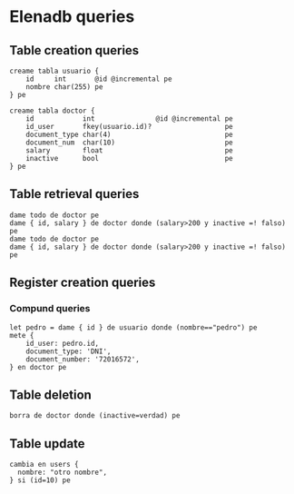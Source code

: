 # Elenadb queries

## Table creation queries

```elenaql
creame tabla usuario {
    id     int       @id @incremental pe
    nombre char(255) pe
} pe
```

```elenaql
creame tabla doctor {
    id            int               @id @incremental pe
    id_user       fkey(usuario.id)?                  pe
    document_type char(4)                            pe
    document_num  char(10)                           pe
    salary        float                              pe
    inactive      bool                               pe
} pe
```

## Table retrieval queries

```elenaql
dame todo de doctor pe
dame { id, salary } de doctor donde (salary>200 y inactive =! falso) pe
dame todo de doctor pe
dame { id, salary } de doctor donde (salary>200 y inactive =! falso) pe
```

## Register creation queries

### Compund queries

```elenaql
let pedro = dame { id } de usuario donde (nombre=="pedro") pe
mete {
    id_user: pedro.id,
    document_type: 'DNI',
    document_number: '72016572',
} en doctor pe
```

## Table deletion

```elenaql
borra de doctor donde (inactive=verdad) pe
```

## Table update

```elenaql
cambia en users {
  nombre: "otro nombre",
} si (id=10) pe
```


